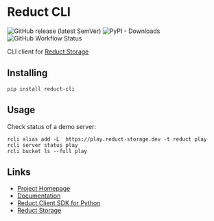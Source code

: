 # Reduct CLI

![GitHub release (latest SemVer)](https://img.shields.io/github/v/release/reduct-storage/reduct-cli)
![PyPI - Downloads](https://img.shields.io/pypi/dm/reduct-cli)
![GitHub Workflow Status](https://img.shields.io/github/workflow/status/reduct-storage/reduct-cli/ci)

CLI client for [Reduct Storage](https://reduct-storage.dev)

## Installing

```
pip install reduct-cli
```

## Usage

Check status of a demo server:

```shell
rcli alias add -L  https://play.reduct-storage.dev -t reduct play
rcli server status play
rcli bucket ls --full play
```

## Links

* [Project Homepage](https://reduct-storage.dev)
* [Documentation](https://reduct-cli.readthedocs.io/)
* [Reduct Client SDK for Python](https://github.com/reduct-storage/reduct-py)
* [Reduct Storage](https://github.com/reduct-storage/reduct-storage)
